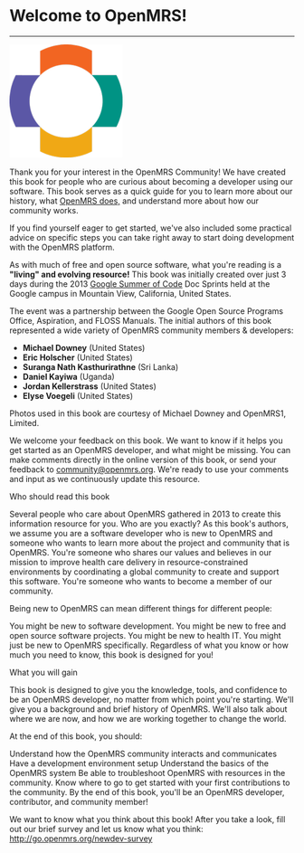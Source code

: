 # Welcome to OpenMRS!
********************************************

  ![OpenMRS logo][logo] 




Thank you for your interest in the OpenMRS Community! We have created this book for people who are curious about becoming a developer using our software. This book serves as a quick guide for you to learn more about our history, what [OpenMRS does,](http://openmrs.org/about/mission/) and understand more about how our community works.

If you find yourself eager to get started, we've also included some practical advice on specific steps you can take right away to start doing development with the OpenMRS platform.

As with much of free and open source software, what you're reading is a **"living" and evolving resource!** This book was initially created over just 3 days during the 2013 [Google Summer of Code](https://summerofcode.withgoogle.com) Doc Sprints held at the Google campus in Mountain View, California, United States.

The event was a partnership between the Google Open Source Programs Office, Aspiration, and FLOSS Manuals. The initial authors of this book represented a wide variety of OpenMRS community members & developers:

* **Michael Downey**  (United States)
* **Eric Holscher** (United States)
* **Suranga Nath Kasthurirathne** (Sri Lanka)
* **Daniel Kayiwa** (Uganda)
* **Jordan Kellerstrass** (United States)
* **Elyse Voegeli** (United States)

Photos used in this book are courtesy of Michael Downey and OpenMRS1, Limited.

We welcome your feedback on this book. We want to know if it helps you get started as an OpenMRS developer, and what might be missing. You can make comments directly in the online version of this book, or send your feedback to community@openmrs.org. We're ready to use your comments and input as we continuously update this resource.

Who should read this book

Several people who care about OpenMRS gathered in 2013 to create this information resource for you. Who are you exactly? As this book's authors, we assume you are a software developer who is new to OpenMRS and someone who wants to learn more about the project and community that is OpenMRS. You're someone who shares our values and believes in our mission to improve health care delivery in resource-constrained environments by coordinating a global community to create and support this software. You're someone who wants to become a member of our community.

Being new to OpenMRS can mean different things for different people:

You might be new to software development.
You might be new to free and open source software projects.
You might be new to health IT.
You might just be new to OpenMRS specifically.
Regardless of what you know or how much you need to know, this book is designed for you!

What you will gain

This book is designed to give you the knowledge, tools, and confidence to be an OpenMRS developer, no matter from which point you're starting. We'll give you a background and brief history of OpenMRS. We'll also talk about where we are now, and how we are working together to change the world.

At the end of this book, you should:

Understand how the OpenMRS community interacts and communicates
Have a development environment setup
Understand the basics of the OpenMRS system
Be able to troubleshoot OpenMRS with resources in the community.
Know where to go to get started with your first contributions to the community.
By the end of this book, you'll be an OpenMRS developer, contributor, and community member!

 

We want to know what you think about this book! After you take a look, fill out our brief survey and let us know what you think: http://go.openmrs.org/newdev-survey 

[logo]: openmrs-logo-200.png

